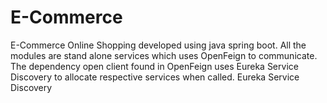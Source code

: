 # E-Commerce

E-Commerce
Online Shopping developed using java spring boot. All the modules are stand alone services which uses OpenFeign to communicate.
The dependency open client found in OpenFeign uses Eureka Service Discovery to allocate respective services when called. Eureka Service Discovery
